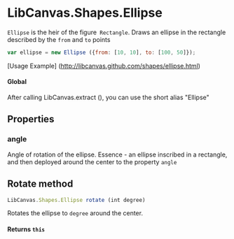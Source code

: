 LibCanvas.Shapes.Ellipse
========================

`Ellipse` is the heir of the figure` Rectangle`. Draws an ellipse in the rectangle described by the `from` and `to` points

```js
var ellipse = new Ellipse ({from: [10, 10], to: [100, 50]});
```

[Usage Example] (http://libcanvas.github.com/shapes/ellipse.html)

#### Global

After calling LibCanvas.extract (), you can use the short alias "Ellipse"

## Properties

### angle
Angle of rotation of the ellipse. Essence - an ellipse inscribed in a rectangle, and then deployed around the center to the property `angle`

## Rotate method

```js
LibCanvas.Shapes.Ellipse rotate (int degree)
```

Rotates the ellipse to `degree` around the center.

#### Returns `this`